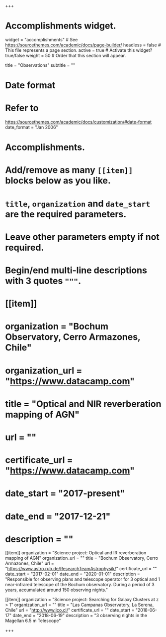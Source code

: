 +++
# Accomplishments widget.
widget = "accomplishments"  # See
https://sourcethemes.com/academic/docs/page-builder/
headless = false  # This file represents a page section.
active = true  # Activate this widget? true/false
weight = 50  # Order that this section will appear.

title = "Observations"
subtitle = ""

# Date format
#   Refer to
https://sourcethemes.com/academic/docs/customization/#date-format
date_format = "Jan 2006"

# Accomplishments.
#   Add/remove as many `[[item]]` blocks below as you like.
#   `title`, `organization` and `date_start` are the required parameters.
#   Leave other parameters empty if not required.
#   Begin/end multi-line descriptions with 3 quotes `"""`.



# [[item]]
# organization = "Bochum Observatory, Cerro Armazones, Chile"
#  organization_url = "https://www.datacamp.com"
#  title = "Optical and NIR reverberation mapping of AGN"
#  url = ""
#  certificate_url = "https://www.datacamp.com"
#  date_start = "2017-present"
#  date_end = "2017-12-21"
#  description = ""


[[item]]
   organization = "Science project: Optical and IR reverberation mapping
of AGN"
   organization_url = ""
   title = "Bochum Observatory, Cerro Armazones, Chile"
   url = "https://www.astro.rub.de/ResearchTeamAstrophysik/"
   certificate_url = ""
   date_start = "2017-02-01"
   date_end = "2020-01-01"
   description = "Responsible for observing plans and telescope operator
for 3 optical and 1 near-infrared telescope of the Bochum observatory.
During a period of 3 years, accumulated around 150 observing nights."

[[item]]
   organization = "Science project: Searching for Galaxy Clusters at z > 1"
   organization_url = ""
   title = "Las Campanas Observatory, La Serena, Chile"
   url = "http://www.lco.cl/"
   certificate_url = ""
   date_start = "2018-06-17"
   date_end = "2018-06-19"
   description = "3 observing nights in the Magellan 6.5 m Telescope"

+++
